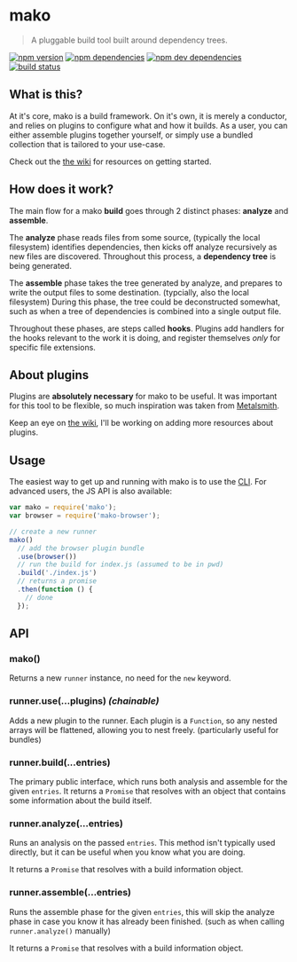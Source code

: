 # mako

> A pluggable build tool built around dependency trees.

[![npm version](https://img.shields.io/npm/v/mako.svg)](https://www.npmjs.com/package/mako)
[![npm dependencies](https://img.shields.io/david/makojs/core.svg)](https://david-dm.org/makojs/core)
[![npm dev dependencies](https://img.shields.io/david/dev/makojs/core.svg)](https://david-dm.org/makojs/core#info=devDependencies)
[![build status](https://img.shields.io/travis/makojs/core.svg)](https://travis-ci.org/makojs/core)

## What is this?

At it's core, mako is a build framework. On it's own, it is merely a conductor, and relies on
plugins to configure what and how it builds. As a user, you can either assemble plugins together
yourself, or simply use a bundled collection that is tailored to your use-case.

Check out the [the wiki](http://github.com/makojs/core/wiki) for resources on getting started.

## How does it work?

The main flow for a mako **build** goes through 2 distinct phases: **analyze** and **assemble**.

The **analyze** phase reads files from some source, (typically the local filesystem) identifies
dependencies, then kicks off analyze recursively as new files are discovered. Throughout this
process, a **dependency tree** is being generated.

The **assemble** phase takes the tree generated by analyze, and prepares to write the output files
to some destination. (typcially, also the local filesystem) During this phase, the tree could be
deconstructed somewhat, such as when a tree of dependencies is combined into a single output file.

Throughout these phases, are steps called **hooks**. Plugins add handlers for the hooks relevant to
the work it is doing, and register themselves _only_ for specific file extensions.

## About plugins

Plugins are **absolutely necessary** for mako to be useful. It was important for this tool to be
flexible, so much inspiration was taken from [Metalsmith](http://metalsmith.io/).

Keep an eye on [the wiki](http://github.com/makojs/core/wiki), I'll be working on adding more
resources about plugins.

## Usage

The easiest way to get up and running with mako is to use the [CLI](https://github.com/makojs/cli).
For advanced users, the JS API is also available:

```js
var mako = require('mako');
var browser = require('mako-browser');

// create a new runner
mako()
  // add the browser plugin bundle
  .use(browser())
  // run the build for index.js (assumed to be in pwd)
  .build('./index.js')
  // returns a promise
  .then(function () {
    // done
  });
```

## API

### mako()

Returns a new `runner` instance, no need for the `new` keyword.

### runner.use(...plugins) *(chainable)*

Adds a new plugin to the runner. Each plugin is a `Function`, so any nested arrays will be
flattened, allowing you to nest freely. (particularly useful for bundles)

### runner.build(...entries)

The primary public interface, which runs both analysis and assemble for the given `entries`. It
returns a `Promise` that resolves with an object that contains some information about the build
itself.

### runner.analyze(...entries)

Runs an analysis on the passed `entries`. This method isn't typically used directly, but it can be
useful when you know what you are doing.

It returns a `Promise` that resolves with a build information object.

### runner.assemble(...entries)

Runs the assemble phase for the given `entries`, this will skip the analyze phase in case you know
it has already been finished. (such as when calling `runner.analyze()` manually)

It returns a `Promise` that resolves with a build information object.
